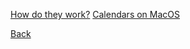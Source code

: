[How do they work?](CalendarContacts/howdotheywork.md)
[Calendars on MacOS](CalendarContacts/cal-macos.md)

[Back]()
